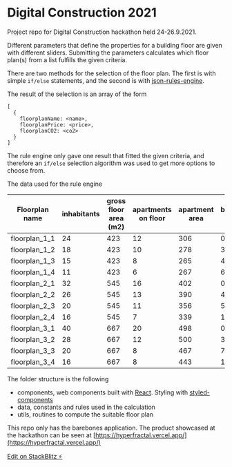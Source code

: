 # Digital Construction 2021

Project repo for Digital Construction hackathon held 24-26.9.2021.

Different parameters that define the properties for a building floor are given with different sliders. Submitting the parameters calculates which floor plan(s) from a list fulfills the given criteria.

There are two methods for the selection of the floor plan. The first is with simple `if/else` statements, and the second is with [json-rules-engine](https://github.com/cachecontrol/json-rules-engine).

The result of the selection is an array of the form

    [
      {
        floorplanName: <name>,
        floorplanPrice: <price>,
        floorplanCO2: <co2>
      }
    ]

The rule engine only gave one result that fitted the given criteria, and therefore an `if/else` selection algorithm was used to get more options to choose from.

The data used for the rule engine

| Floorplan name | inhabitants | gross floor area (m2) | apartments on floor | apartment area | balcony area | facade balcony percentage (%) | price  | co2(kg) |
| -------------- | ----------- | --------------------- | ------------------- | -------------- | ------------ | ----------------------------- | ------ | ------- |
| floorplan_1_1  | 24          | 423                   | 12                  | 306            | 0            | 0                             | 501978 | 72036   |
| floorplan_1_2  | 18          | 423                   | 10                  | 278            | 32           | 29                            | 516218 | 74726   |
| floorplan_1_3  | 15          | 423                   | 8                   | 265            | 48           | 43                            | 507430 | 75368   |
| floorplan_1_4  | 11          | 423                   | 6                   | 267            | 68           | 57                            | 481232 | 74334   |
| floorplan_2_1  | 32          | 545                   | 16                  | 402            | 0            | 0                             | 663190 | 94736   |
| floorplan_2_2  | 26          | 545                   | 13                  | 390            | 40           | 22                            | 719674 | 107200  |
| floorplan_2_3  | 20          | 545                   | 11                  | 356            | 56           | 39                            | 663703 | 97522   |
| floorplan_2_4  | 16          | 545                   | 7                   | 339            | 105          | 67                            | 594426 | 94638   |
| floorplan_3_1  | 40          | 667                   | 20                  | 498            | 0            | 0                             | 824402 | 117436  |
| floorplan_3_2  | 28          | 667                   | 12                  | 500            | 32           | 19                            | 754236 | 116142  |
| floorplan_3_3  | 20          | 667                   | 8                   | 467            | 75           | 41                            | 727467 | 118275  |
| floorplan_3_4  | 16          | 667                   | 8                   | 443            | 104          | 64                            | 695584 | 112026  |

The folder structure is the following

- components, web components built with [React](https://reactjs.org/). Styling with [styled-components](https://styled-components.com/)
- data, constants and rules used in the calculation
- utils, routines to compute the suitable floor plan

This repo only has the barebones application. The product showcased at the hackathon can be seen at [https://hyperfractal.vercel.app/](https://hyperfractal.vercel.app/)

[Edit on StackBlitz ⚡️](https://stackblitz.com/edit/react-nddny8)
